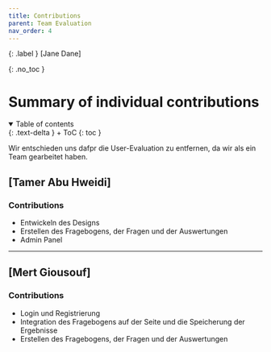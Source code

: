 ```yaml
---
title: Contributions
parent: Team Evaluation
nav_order: 4
---
```


{: .label }
[Jane Dane]

{: .no_toc }
# Summary of individual contributions

<details open markdown="block">
{: .text-delta }
<summary>Table of contents</summary>
+ ToC
{: toc }
</details>


Wir entschieden uns dafpr die User-Evaluation zu entfernen, da wir als ein Team gearbeitet haben.

## **[Tamer Abu Hweidi]**

### **Contributions**
- Entwickeln des Designs
- Erstellen des Fragebogens, der Fragen und der Auswertungen
- Admin Panel

---

## **[Mert Giousouf]**

### **Contributions**
- Login und Registrierung
- Integration des Fragebogens auf der Seite und die Speicherung der Ergebnisse
- Erstellen des Fragebogens, der Fragen und der Auswertungen
